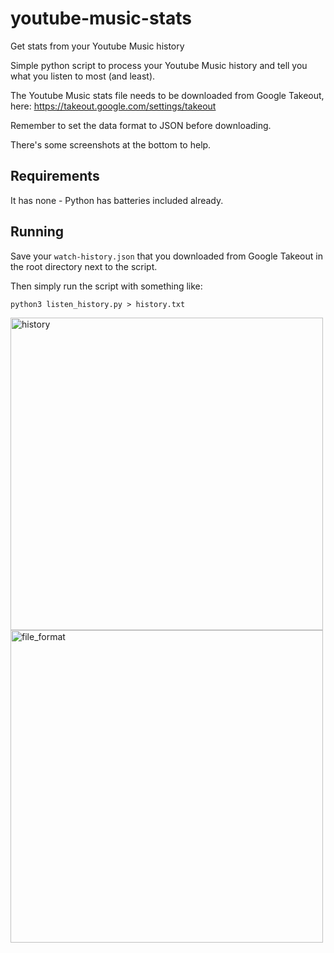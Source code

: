 # youtube-music-stats
Get stats from your Youtube Music history

Simple python script to process your Youtube Music history and tell you what you listen to most (and least).

The Youtube Music stats file needs to be downloaded from Google Takeout, here: https://takeout.google.com/settings/takeout

Remember to set the data format to JSON before downloading.

There's some screenshots at the bottom to help.

## Requirements
It has none - Python has batteries included already.

## Running
Save your `watch-history.json` that you downloaded from Google Takeout in the root directory next to the script.

Then simply run the script with something like:
```
python3 listen_history.py > history.txt
```

<img width="500" alt="history" src="https://github.com/meh9/youtube-music-stats/assets/5283003/bbc760d8-75c9-4e8a-8fb5-298abfa9117f">
<img width="500" alt="file_format" src="https://github.com/meh9/youtube-music-stats/assets/5283003/0836f0c4-16ab-486e-a066-7191def4ee5b">
